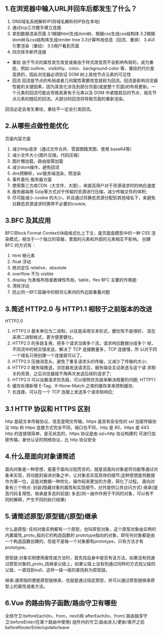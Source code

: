 ## 1.在浏览器中输入URL并回车后都发生了什么？
1. DNS域名系统解析IP(将域名解析的IP存在本地)
2. 通过tcp三次握手建立连接
3. 拿到数据渲染页面
  3.1根据html生成dom树，根据css生成css结构体
  3.2根据dom树与css结构体生成render tree
  3.3计算布局信息（回流、重排）
  3.4UI引擎渲染（重绘）
  3.5用户看到页面
4. 四次挥手断开连接

* 重绘
由于节点的属性发生改变或者由于样式改变而不会影响布局的，成为重绘，例如 outline、visibility、color、background-color 等，重绘的代价是高昂的，因此浏览器必须验证 DOM 树上其他节点元素的可见性
* 回流
回流是节点的布局或者几何属性需要改变就称为回流。回流是影响浏览器性能的关键因素，因为其变化涉及到部分页面(或是整个页面)的布局更新。一个元素的回流可能会导致其素有子元素以及 DOM 中紧随其后的节点、祖先节点元素的随后的回流。大部分的回流将导致页面的重新渲染。

回流必定会发生重绘，重绘不一定会引发回流。

## 2.从哪些点做性能优化
页面内容方面
1. 减少http请求（通过文件合并、雪碧图精灵图、使用 base64等）
2. 减小文件大小(图片压缩，代码压缩）
3. 图片懒加载，路由按需加载
4. 减少dom操作，避免回流
5. dns预解析，ssr服务端渲染，预渲染
6. 事件委托
服务器方面
7. 使用第三方库CDN（大文件，大图），来提高用户对于资源请求时的响应速度
8. 服务器端用 Gzip等方式对于传输的资源进行压缩，减少传输文件的体积;
9. 尽可能减小 cookie 的大小，并且通过将静态资源分配到其他域名下，来避免对静态资源请求时携带不必要的cookie;

## 3.BFC 及其应用
BFC(Block Format Context)块级格式化上下文，是页面盒模型中的一种 CSS 渲染模式，相当于一个独立的容器，里面的元素和外部的元素相互不影响。
创建 BFC 的方式有：
1. html 根元素 
2. float 浮动
3. 绝对定位 relative，absolute
4. overflow 不为 visible
5. display 为表格布局或者弹性布局，table，flex
BFC 主要的作用是:
1. 清除浮动
2. 防止同一BFC容器中的相邻元素间的外边距重叠问题

## 3.简述 HTTP2.0 与 HTTP1.1 相较于之前版本的改进
HTTP2.0
1. HTTP2.0 基本单位为二进制，以往是采用文本形式，健壮性不是很好， 现在采用二进制格式，更方便更健壮。
2. HTTP2.0 的多路复用，把多个请求当做多个流，请求响应数据分成多个 帧，不同流中的帧交错发送，解决了 TCP 连接数量多，TCP 连接慢，所 以对于同一个域名只用创建一个连接就可以了。
3. HTTP2.0 压缩消息头，避免了重复请求头的传输，又减少了传输的大小;
4. HTTP2.0 服务端推送，浏览器发送请求后，服务端会主动发送与这个请
   求相关的资源，之后浏览器就不用再次发送后续的请求了;
5. HTTP2.0 可以设置请求优先级，可以按照优先级来解决阻塞的问题;
HTTP1.1
1. 缓存处理新增 E-Tag、If-None-Match 之类的缓存来来控制缓存;
2. 长连接，可以在一个 TCP 连接上发送多个请求和响应;

## 3.1 HTTP 协议和 HTTPS 区别
http 是超文本传输协议，信息是明文传输，https 是具有安全性的 ssl 加密传输协议
http 和 https 连接方式完全不同，端口也不同，http 是 80，https 是 443 
http 的连接很简单，是无状态的，https 协议是由 ssl+http 协议构建的 可进行加密传输，身份认证的网络协议，比 http 协议安全

## 4.什么是面向对象请简述
面向对象是一种思想，是基于面向过程而言的，就是说面向对象是将功能等通过对象来实现，将功能封装进对象之中，让对象去实现具体的细节;这种思想是将数据作为第一位，这是对数据一种优化，操作起来更加的方便，简化了过程。
面向对象有三个特点:
封装(隐藏对象的属性和实现细节，对外提供公共访问方式)
继承(提高代码复用性，继承是多态的前提)
多态(同一操作作用于不同的对象，可以有不同的解释，产生不同的执行结果)

## 5.请简述原型/原型链/(原型)继承
什么是原型:
任何对象实例都有一个原型，也叫原型对象，这个原型对象由实例的内置属性_proto_指向它的构造函数的 prototype指向的对象，即任何对象都是由一个构造函数创建的，但是不是每一个对象都有prototype，只有方法才有prototype。

原型链:对象实例使用属性或方法时，首先找自身中是否有该方法，如果没有则通过原型对象的_proto_找继承父级上，如果父级上没有则通过同样的方式找父级的父级，一直找到null，这样一级一级的查找称为原型链。

继承:通常指的便是原型链继承，也就是通过指定原型，并可以通过原型链继承原型上的属性或者方法。

## 6.Vue 的路由钩子函数/路由守卫有哪些
全局守卫:beforeEach(to，from，next)和 afterEach(to，from)
路由独享守卫:beforeEnter(在某个路由中使用)
组件内的守卫:路由进入/更新/离开之前 beforeRouterEnter/update/leave







